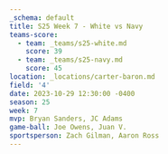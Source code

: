 ```yaml
---
_schema: default
title: S25 Week 7 - White vs Navy
teams-score:
  - team: _teams/s25-white.md
    score: 39
  - team: _teams/s25-navy.md
    score: 45
location: _locations/carter-baron.md
field: '4'
date: 2023-10-29 12:30:00 -0400
season: 25
week: 7
mvp: Bryan Sanders, JC Adams
game-ball: Joe Owens, Juan V.
sportsperson: Zach Gilman, Aaron Ross
---
```

